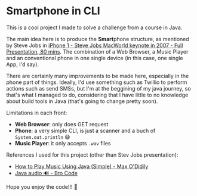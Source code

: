 # Smartphone in CLI

This is a cool project I made to solve a challenge from a course in Java.

The main idea here is to produce the **Smart**phone structure, as mentioned by Steve Jobs in [iPhone 1 - Steve Jobs MacWorld keynote in 2007 - Full Presentation, 80 mins](https://www.youtube.com/watch?v=VQKMoT-6XSg). The combination of a Web Browser, a Music Player and an conventional phone in one single device (in this case, one single App, I'd say).

There are certainly many improvements to be made here, especially in the phone part of things. Ideally, I'd use something such as Twillio to perform actions such as send SMSs, but I'm at the beggining of my java journey, so that's what I managed to do, considering that I have little to no knowledge about build tools in Java (that's going to change pretty soon).

Limitations in each front:

- **Web Browser**: only does GET request
- **Phone**: a very simple CLI, is just a scanner and a buch of `System.out.println` 😅
- **Music Player**: it only accepts `.wav` files

References I used for this project (other than Stev Jobs presentation):

- [How to Play Music Using Java (Simple) - Max O'Didily](https://www.youtube.com/watch?v=wJO_cq5XeSA)
- [Java audio 🔊 - Bro Code](https://www.youtube.com/watch?v=SyZQVJiARTQ)

Hope you enjoy the code!!! 🫶
